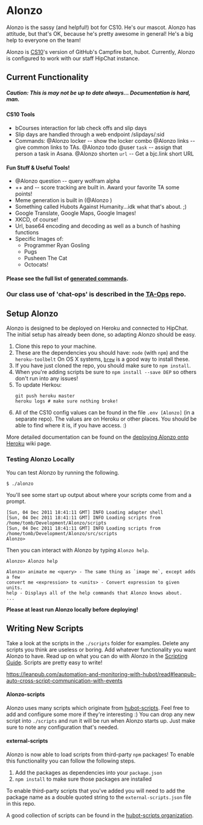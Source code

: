 # Alonzo

Alonzo is the sassy (and helpful!) bot for CS10. He's our mascot. Alonzo has attitude, but that's OK, because he's pretty awesome in general! He's a big help to everyone on the team!

Alonzo is [CS10][awesomest-class]'s version of GitHub's Campfire bot, hubot. Currently, Alonzo is configured to work with our staff HipChat instance. 

## Current Functionality
##### Caution: This is may not be up to date always... Documentation is hard, man.
#### CS10 Tools
* bCourses interaction for lab check offs and slip days
* Slip days are handled through a web endpoint /slipdays/:sid
* Commands:
	@Alonzo locker -- show the locker combo
	@Alonzo links  -- give common links to TAs.
	@Alonzo todo @user `task` -- assign that person a task in Asana.
	@Alonzo shorten `url` -- Get a bjc.link short URL
#### Fun Stuff & Useful Tools!
* @Alonzo question -- query wolfram alpha
* ++ and -- score tracking are built in. Award your favorite TA some points!
* Meme generation is built in (@Alonzo <Meme Text>)
* Something called Hubots Against Humanity...idk what that's about. ;)
* Google Translate, Google Maps, Google Images!
* XKCD, of course!
* Url, base64 encoding and decoding as well as a bunch of hashing functions
* Specific Images of:
	* Programmer Ryan Gosling
	* Pugs
	* Pusheen The Cat
	* Octocats!

#### Please see the full list of [generated commands][help].

### Our class use of 'chat-ops' is described in the [TA-Ops](https://github.com/cs10/TA-Ops) repo.

## Setup Alonzo
Alonzo is designed to be deployed on Heroku and connected to HipChat. The initial setup has already been done, so adapting Alonzo should be easy.

1. Clone this repo to your machine.
2. These are the dependencies you should have:
    `node` (with `npm`) and the `heroku-toolbelt`
    On OS X systems, [`brew`](brew) is a good way to install these.
3. If you have just cloned the repo, you should make sure to `npm install`.
4. When you're adding scripts be sure to `npm install --save DEP` so others don't run into any issues!
5. To update Herkou:
    ```
    git push heroku master
    heroku logs # make sure nothing broke!
    ```
7. All of the CS10 config values can be found in the file `.env [Alonzo]` (in a separate repo). The values are on Heroku or other places. You should be able to find where it is, if you have access. :)

More detailed documentation can be found on the
[deploying Alonzo onto Heroku][deploy-heroku] wiki page.

### Testing Alonzo Locally

You can test Alonzo by running the following.

    $ ./alonzo

You'll see some start up output about where your scripts come from and a
prompt.

    [Sun, 04 Dec 2011 18:41:11 GMT] INFO Loading adapter shell
    [Sun, 04 Dec 2011 18:41:11 GMT] INFO Loading scripts from /home/tomb/Development/Alonzo/scripts
    [Sun, 04 Dec 2011 18:41:11 GMT] INFO Loading scripts from /home/tomb/Development/Alonzo/src/scripts
    Alonzo>

Then you can interact with Alonzo by typing `Alonzo help`.

    Alonzo> Alonzo help

    Alonzo> animate me <query> - The same thing as `image me`, except adds a few
    convert me <expression> to <units> - Convert expression to given units.
    help - Displays all of the help commands that Alonzo knows about.
    ...

__Please at least run Alonzo locally before deploying!__

## Writing New Scripts

Take a look at the scripts in the `./scripts` folder for examples.
Delete any scripts you think are useless or boring. Add whatever functionality you want Alonzo to have. Read up on what you can do with Alonzo in the [Scripting Guide][scripts]. Scripts are pretty easy to write!

https://leanpub.com/automation-and-monitoring-with-hubot/read#leanpub-auto-cross-script-communication-with-events

#### Alonzo-scripts
Alonzo uses many scripts which originate from [hubot-scripts][Hubot-scripts]. Feel free to add and configure some more if they're interesting :) You can drop any new script into `./scripts` and run it will be run when Alonzo starts up. Just make sure to note any configuration that's needed.

#### external-scripts
Alonzo is now able to load scripts from third-party `npm` packages! To enable
this functionality you can follow the following steps.

1. Add the packages as dependencies into your `package.json`
2. `npm install` to make sure those packages are installed

To enable third-party scripts that you've added you will need to add the package
name as a double quoted string to the `external-scripts.json` file in this repo.

A good collection of scripts can be found in the [hubot-scripts organization](https://github.com/hubot-scripts).

[awesomest-class]: http://cs10.org/
[help]: http://alonzo.herokuapp.com/Alonzo/help
[Hubot-scripts]: https://github.com/github/Hubot-scripts
[scripts]: https://github.com/github/Alonzo/blob/master/docs/scripting.md
[heroku-node-docs]: http://devcenter.heroku.com/articles/node-js
[deploy-heroku]: https://github.com/github/Hubot/blob/master/docs/deploying/heroku.md